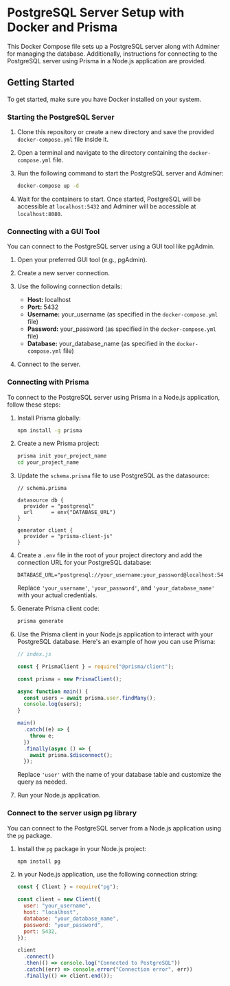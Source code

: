 # PostgreSQL Server Setup with Docker and Prisma

This Docker Compose file sets up a PostgreSQL server along with Adminer for managing the database. Additionally, instructions for connecting to the PostgreSQL server using Prisma in a Node.js application are provided.

## Getting Started

To get started, make sure you have Docker installed on your system.

### Starting the PostgreSQL Server

1. Clone this repository or create a new directory and save the provided `docker-compose.yml` file inside it.

2. Open a terminal and navigate to the directory containing the `docker-compose.yml` file.

3. Run the following command to start the PostgreSQL server and Adminer:

   ```bash
   docker-compose up -d
   ```

4. Wait for the containers to start. Once started, PostgreSQL will be accessible at `localhost:5432` and Adminer will be accessible at `localhost:8080`.

### Connecting with a GUI Tool

You can connect to the PostgreSQL server using a GUI tool like pgAdmin.

1. Open your preferred GUI tool (e.g., pgAdmin).

2. Create a new server connection.

3. Use the following connection details:

   - **Host:** localhost
   - **Port:** 5432
   - **Username:** your_username (as specified in the `docker-compose.yml` file)
   - **Password:** your_password (as specified in the `docker-compose.yml` file)
   - **Database:** your_database_name (as specified in the `docker-compose.yml` file)

4. Connect to the server.

### Connecting with Prisma

To connect to the PostgreSQL server using Prisma in a Node.js application, follow these steps:

1. Install Prisma globally:

   ```bash
   npm install -g prisma
   ```

2. Create a new Prisma project:

   ```bash
   prisma init your_project_name
   cd your_project_name
   ```

3. Update the `schema.prisma` file to use PostgreSQL as the datasource:

   ```prisma
   // schema.prisma

   datasource db {
     provider = "postgresql"
     url      = env("DATABASE_URL")
   }

   generator client {
     provider = "prisma-client-js"
   }
   ```

4. Create a `.env` file in the root of your project directory and add the connection URL for your PostgreSQL database:

   ```
   DATABASE_URL="postgresql://your_username:your_password@localhost:5432/your_database_name"
   ```

   Replace `'your_username'`, `'your_password'`, and `'your_database_name'` with your actual credentials.

5. Generate Prisma client code:

   ```bash
   prisma generate
   ```

6. Use the Prisma client in your Node.js application to interact with your PostgreSQL database. Here's an example of how you can use Prisma:

   ```javascript
   // index.js

   const { PrismaClient } = require("@prisma/client");

   const prisma = new PrismaClient();

   async function main() {
     const users = await prisma.user.findMany();
     console.log(users);
   }

   main()
     .catch((e) => {
       throw e;
     })
     .finally(async () => {
       await prisma.$disconnect();
     });
   ```

   Replace `'user'` with the name of your database table and customize the query as needed.

7. Run your Node.js application.

### Connect to the server usign pg library

You can connect to the PostgreSQL server from a Node.js application using the `pg` package.

1. Install the `pg` package in your Node.js project:

   ```bash
   npm install pg
   ```

2. In your Node.js application, use the following connection string:

   ```javascript
   const { Client } = require("pg");

   const client = new Client({
     user: "your_username",
     host: "localhost",
     database: "your_database_name",
     password: "your_password",
     port: 5432,
   });

   client
     .connect()
     .then(() => console.log("Connected to PostgreSQL"))
     .catch((err) => console.error("Connection error", err))
     .finally(() => client.end());
   ```
